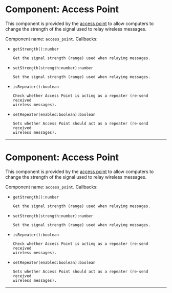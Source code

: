 # Component: Access Point

This component is provided by the [access point](/block/access_point) to
allow computers to change the strength of the signal used to relay
wireless messages.

Component name: `access_point`. Callbacks:

- `getStrength():number`

      Get the signal strength (range) used when relaying messages.

- `setStrength(strength:number):number`

      Set the signal strength (range) used when relaying messages.

- `isRepeater():boolean`

      Check whether Access Point is acting as a repeater (re-send received
      wireless messages).

- `setRepeater(enabled:boolean):boolean`

      Sets whether Access Point should act as a repeater (re-send received
      wireless messages).

------------------------------------------------------------------------

# Component: Access Point

This component is provided by the [access point](/block/access_point) to
allow computers to change the strength of the signal used to relay
wireless messages.

Component name: `access_point`. Callbacks:

- `getStrength():number`

      Get the signal strength (range) used when relaying messages.

- `setStrength(strength:number):number`

      Set the signal strength (range) used when relaying messages.

- `isRepeater():boolean`

      Check whether Access Point is acting as a repeater (re-send received
      wireless messages).

- `setRepeater(enabled:boolean):boolean`

      Sets whether Access Point should act as a repeater (re-send received
      wireless messages).

------------------------------------------------------------------------
